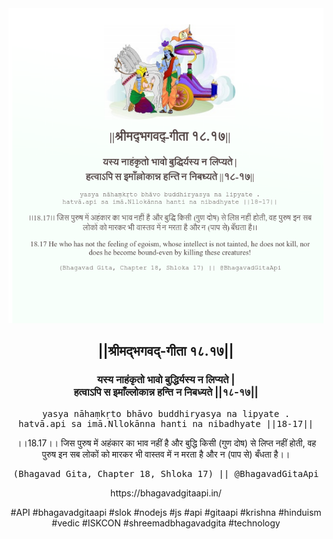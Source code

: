 <img src="../../asset/BG_18_17.png"/>
<center><h2>||श्रीमद्‍भगवद्‍-गीता १८.१७||</h2>
<h3>यस्य नाहंकृतो भावो बुद्धिर्यस्य न लिप्यते |<br/>हत्वाऽपि स इमाँल्लोकान्न हन्ति न निबध्यते ||१८-१७||</h3>
<pre>yasya nāhaṃkṛto bhāvo buddhiryasya na lipyate .<br/>hatvā.api sa imā.Nllokānna hanti na nibadhyate ||18-17||</pre>
<p>।।18.17।। जिस पुरुष में अहंकार का भाव नहीं है और बुद्धि किसी (गुण दोष) से लिप्त नहीं होती, वह पुरुष इन सब लोकों को मारकर भी वास्तव में न मरता है और न (पाप से) बँधता है।।</p>
<pre>(Bhagavad Gita, Chapter 18, Shloka 17) || @BhagavadGitaApi</pre><p>https://bhagavadgitaapi.in/</p><p>#API #bhagavadgitaapi #slok #nodejs #js #api #gitaapi #krishna #hinduism #vedic #ISKCON #shreemadbhagavadgita #technology</p></center>